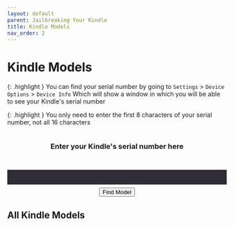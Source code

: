 ```yaml
---
layout: default
parent: Jailbreaking Your Kindle
title: Kindle Models
nav_order: 2
---
```


# Kindle Models

{: .highlight }
You can find your serial number by going to `Settings` > `Device Options` > `Device Info`
Which will show a window in which you will be able to see your Kindle's serial number

{: .highlight }
You only need to enter the first 8 characters of your serial number, not all 16 characters

<div style="display: flex; flex-direction: column; justify-content: center; align-items: center;">
    <h3>Enter your Kindle's serial number here</h3>
    <p id="searchStatus"></p>
    <input type="text" id="serialNumber" onchange="searchForSerial()" style="width: 100%; height: 100%; padding: 0.5rem 1rem 0.5rem 2.5rem; font-size: 16px; color: #e6e1e8; background-color: #302d36; border-top: 0; border-right: 0; border-bottom: 0; border-left: 0; border-radius: 0; text-align: center;">
    <button class="btn" style="margin-top: 0.5em;" onclick="searchForSerial()">Find Model</button>
</div>

<div id="searchResult">
</div>

<div>
<h2>All Kindle Models</h2>
<div id="fullModelTable" class="table-wrapper"></div>
</div>


<script src="./models.js"></script>
<script src="./modelFinder.js"></script>